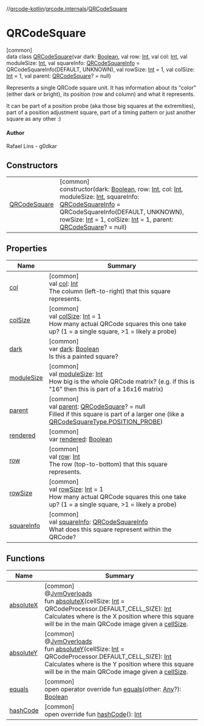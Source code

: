 //[qrcode-kotlin](../../../index.md)/[qrcode.internals](../index.md)/[QRCodeSquare](index.md)

# QRCodeSquare

[common]\
data class [QRCodeSquare](index.md)(var dark: [Boolean](https://kotlinlang.org/api/latest/jvm/stdlib/kotlin/-boolean/index.html), val row: [Int](https://kotlinlang.org/api/latest/jvm/stdlib/kotlin/-int/index.html), val col: [Int](https://kotlinlang.org/api/latest/jvm/stdlib/kotlin/-int/index.html), val moduleSize: [Int](https://kotlinlang.org/api/latest/jvm/stdlib/kotlin/-int/index.html), val squareInfo: [QRCodeSquareInfo](../-q-r-code-square-info/index.md) = QRCodeSquareInfo(DEFAULT, UNKNOWN), val rowSize: [Int](https://kotlinlang.org/api/latest/jvm/stdlib/kotlin/-int/index.html) = 1, val colSize: [Int](https://kotlinlang.org/api/latest/jvm/stdlib/kotlin/-int/index.html) = 1, val parent: [QRCodeSquare](index.md)? = null)

Represents a single QRCode square unit. It has information about its &quot;color&quot; (either dark or bright), its position (row and column) and what it represents.

It can be part of a position probe (aka those big squares at the extremities), part of a position adjustment square, part of a timing pattern or just another square as any other :)

#### Author

Rafael Lins - g0dkar

## Constructors

| | |
|---|---|
| [QRCodeSquare](-q-r-code-square.md) | [common]<br>constructor(dark: [Boolean](https://kotlinlang.org/api/latest/jvm/stdlib/kotlin/-boolean/index.html), row: [Int](https://kotlinlang.org/api/latest/jvm/stdlib/kotlin/-int/index.html), col: [Int](https://kotlinlang.org/api/latest/jvm/stdlib/kotlin/-int/index.html), moduleSize: [Int](https://kotlinlang.org/api/latest/jvm/stdlib/kotlin/-int/index.html), squareInfo: [QRCodeSquareInfo](../-q-r-code-square-info/index.md) = QRCodeSquareInfo(DEFAULT, UNKNOWN), rowSize: [Int](https://kotlinlang.org/api/latest/jvm/stdlib/kotlin/-int/index.html) = 1, colSize: [Int](https://kotlinlang.org/api/latest/jvm/stdlib/kotlin/-int/index.html) = 1, parent: [QRCodeSquare](index.md)? = null) |

## Properties

| Name | Summary |
|---|---|
| [col](col.md) | [common]<br>val [col](col.md): [Int](https://kotlinlang.org/api/latest/jvm/stdlib/kotlin/-int/index.html)<br>The column (left-to-right) that this square represents. |
| [colSize](col-size.md) | [common]<br>val [colSize](col-size.md): [Int](https://kotlinlang.org/api/latest/jvm/stdlib/kotlin/-int/index.html) = 1<br>How many actual QRCode squares this one take up? (1 = a single square, >1 = likely a probe) |
| [dark](dark.md) | [common]<br>var [dark](dark.md): [Boolean](https://kotlinlang.org/api/latest/jvm/stdlib/kotlin/-boolean/index.html)<br>Is this a painted square? |
| [moduleSize](module-size.md) | [common]<br>val [moduleSize](module-size.md): [Int](https://kotlinlang.org/api/latest/jvm/stdlib/kotlin/-int/index.html)<br>How big is the whole QRCode matrix? (e.g. if this is &quot;16&quot; then this is part of a 16x16 matrix) |
| [parent](parent.md) | [common]<br>val [parent](parent.md): [QRCodeSquare](index.md)? = null<br>Filled if this square is part of a larger one (like a [QRCodeSquareType.POSITION_PROBE](../-q-r-code-square-type/-p-o-s-i-t-i-o-n_-p-r-o-b-e/index.md)) |
| [rendered](rendered.md) | [common]<br>var [rendered](rendered.md): [Boolean](https://kotlinlang.org/api/latest/jvm/stdlib/kotlin/-boolean/index.html) |
| [row](row.md) | [common]<br>val [row](row.md): [Int](https://kotlinlang.org/api/latest/jvm/stdlib/kotlin/-int/index.html)<br>The row (top-to-bottom) that this square represents. |
| [rowSize](row-size.md) | [common]<br>val [rowSize](row-size.md): [Int](https://kotlinlang.org/api/latest/jvm/stdlib/kotlin/-int/index.html) = 1<br>How many actual QRCode squares this one take up? (1 = a single square, >1 = likely a probe) |
| [squareInfo](square-info.md) | [common]<br>val [squareInfo](square-info.md): [QRCodeSquareInfo](../-q-r-code-square-info/index.md)<br>What does this square represent within the QRCode? |

## Functions

| Name | Summary |
|---|---|
| [absoluteX](absolute-x.md) | [common]<br>@[JvmOverloads](https://kotlinlang.org/api/latest/jvm/stdlib/kotlin.jvm/-jvm-overloads/index.html)<br>fun [absoluteX](absolute-x.md)(cellSize: [Int](https://kotlinlang.org/api/latest/jvm/stdlib/kotlin/-int/index.html) = QRCodeProcessor.DEFAULT_CELL_SIZE): [Int](https://kotlinlang.org/api/latest/jvm/stdlib/kotlin/-int/index.html)<br>Calculates where is the X position where this square will be in the main QRCode image given a [cellSize](absolute-x.md). |
| [absoluteY](absolute-y.md) | [common]<br>@[JvmOverloads](https://kotlinlang.org/api/latest/jvm/stdlib/kotlin.jvm/-jvm-overloads/index.html)<br>fun [absoluteY](absolute-y.md)(cellSize: [Int](https://kotlinlang.org/api/latest/jvm/stdlib/kotlin/-int/index.html) = QRCodeProcessor.DEFAULT_CELL_SIZE): [Int](https://kotlinlang.org/api/latest/jvm/stdlib/kotlin/-int/index.html)<br>Calculates where is the Y position where this square will be in the main QRCode image given a [cellSize](absolute-y.md). |
| [equals](equals.md) | [common]<br>open operator override fun [equals](equals.md)(other: [Any](https://kotlinlang.org/api/latest/jvm/stdlib/kotlin/-any/index.html)?): [Boolean](https://kotlinlang.org/api/latest/jvm/stdlib/kotlin/-boolean/index.html) |
| [hashCode](hash-code.md) | [common]<br>open override fun [hashCode](hash-code.md)(): [Int](https://kotlinlang.org/api/latest/jvm/stdlib/kotlin/-int/index.html) |

